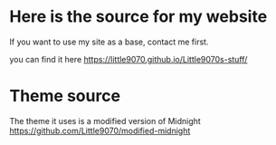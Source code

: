 # Here is the source for my website
If you want to use my site as a base, contact me first.

you can find it here https://little9070.github.io/Little9070s-stuff/

# Theme source
The theme it uses is a modified version of Midnight https://github.com/Little9070/modified-midnight

